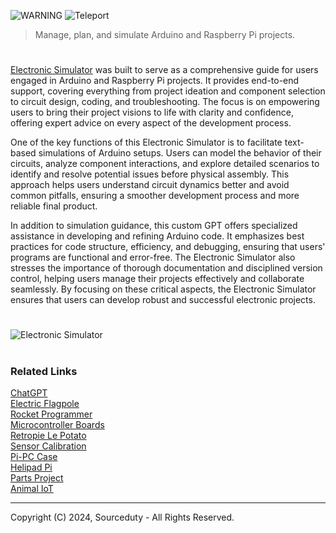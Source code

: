![WARNING](https://github.com/user-attachments/assets/1c899c10-c8b6-4698-badb-8db793e219c1)
![Teleport](https://github.com/user-attachments/assets/ac55058f-2a26-4894-80c0-7a223f1ccc81)

> Manage, plan, and simulate Arduino and Raspberry Pi projects.

#

[Electronic Simulator](https://chatgpt.com/g/g-409Bg1hAQ-electronic-simulator) was built to serve as a comprehensive guide for users engaged in Arduino and Raspberry Pi projects. It provides end-to-end support, covering everything from project ideation and component selection to circuit design, coding, and troubleshooting. The focus is on empowering users to bring their project visions to life with clarity and confidence, offering expert advice on every aspect of the development process.

One of the key functions of this Electronic Simulator is to facilitate text-based simulations of Arduino setups. Users can model the behavior of their circuits, analyze component interactions, and explore detailed scenarios to identify and resolve potential issues before physical assembly. This approach helps users understand circuit dynamics better and avoid common pitfalls, ensuring a smoother development process and more reliable final product.

In addition to simulation guidance, this custom GPT offers specialized assistance in developing and refining Arduino code. It emphasizes best practices for code structure, efficiency, and debugging, ensuring that users' programs are functional and error-free. The Electronic Simulator also stresses the importance of thorough documentation and disciplined version control, helping users manage their projects effectively and collaborate seamlessly. By focusing on these critical aspects, the Electronic Simulator ensures that users can develop robust and successful electronic projects.

#
![Electronic Simulator](https://github.com/user-attachments/assets/dea17280-f92b-48ca-9a7d-22f6218735ff)

#
### Related Links

[ChatGPT](https://github.com/sourceduty/ChatGPT)
<br>
[Electric Flagpole](https://github.com/sourceduty/Electronic_Flagpole)
<br>
[Rocket Programmer](https://github.com/sourceduty/Rocket_Programmer)
<br>
[Microcontroller Boards](https://github.com/sourceduty/Microcontroller_Boards)
<br>
[Retropie Le Potato](https://github.com/sourceduty/Retropie_Le_Potato)
<br>
[Sensor Calibration](https://github.com/sourceduty/Sensor_Calibration)
<br>
[Pi-PC Case](https://github.com/sourceduty/Pi-PC_Case)
<br>
[Helipad Pi](https://github.com/sourceduty/Helipad_Pi)
<br>
[Parts Project](https://github.com/sourceduty/Parts_Project)
<br>
[Animal IoT](https://github.com/sourceduty/Animal_IoT)

***
Copyright (C) 2024, Sourceduty - All Rights Reserved.
